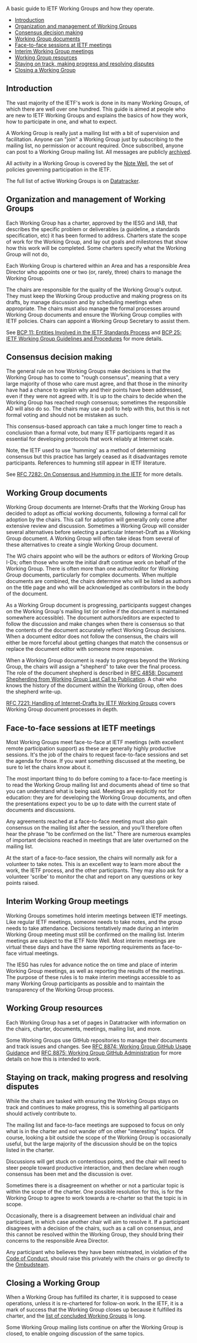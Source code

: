A basic guide to IETF Working Groups and how they operate. 

* <a href="#introduction">Introduction</a>
* <a href="#organization">Organization and management of Working Groups</a>
* <a href="#consensus">Consensus decision making</a>
* <a href="#documents">Working Group documents</a>
* <a href="#sessions">Face-to-face sessions at IETF meetings</a>
* <a href="#interims">Interim Working Group meetings</a>
* <a href="#resources">Working Group resources</a>
* <a href="#progress">Staying on track, making progress and resolving disputes</a>
* <a href="#closing">Closing a Working Group</a>

## <a id="introduction">Introduction</a>
The vast majority of the IETF's work is done in its many Working Groups, of which there are well over one hundred. This guide is aimed at people who are new to IETF Working Groups and explains the basics of how they work, how to participate in one, and what to expect.

A Working Group is really just a mailing list with a bit of supervision and facilitation.  Anyone can "join" a Working Group just by subscribing to the mailing list, no permission or account required. Once subscribed, anyone can post to a Working Group mailing list.  All messages are publicly [archived](https://mailarchive.ietf.org).

All activity in a Working Group is covered by the [Note Well](https://www.ietf.org/about/note-well/), the set of policies governing participation in the IETF.

The full list of active Working Groups is on [Datatracker](https://datatracker.ietf.org/wg/). 

## <a id="organization">Organization and management of Working Groups</a>
Each Working Group has a charter, approved by the IESG and IAB, that describes the specific problem or deliverables (a guideline, a standards specification, etc) it has been formed to address. Charters state the scope of work for the Working Group, and lay out goals and milestones that show how this work will be completed. Some  charters specify what the Working Group will not do,

Each Working Group is chartered within an Area and has a responsible Area Director who appoints one or two (or, rarely, three) chairs to manage the Working Group.

The chairs are responsible for the quality of the Working Group's output. They must keep the Working Group productive and making progress on its drafts, by manage discussion and by scheduling meetings when appropriate. The chairs must also manage the formal processes around Working Group documents and ensure the Working Group complies with IETF policies. Chairs can appoint a Working Group Secretary to assist them.

See [BCP 11: Entities Involved in the IETF Standards Process](https://www.rfc-editor.org/rfc/rfc9281.html) and [BCP 25: IETF Working Group Guidelines and Procedures](https://www.rfc-editor.org/rfc/rfc2418.html) for more details.

## <a id="consensus">Consensus decision making</a>
The general rule on how Working Groups make decisions is that the Working Group has to come to "rough consensus", meaning that a very large majority of those who care must agree, and that those in the minority have had a chance to explain why and their points have been addressed, even if they were not agreed with. It is up to the chairs to decide when the Working Group has reached rough consensus; sometimes the responsible AD will also do so.  The chairs may use a poll to help with this, but this is not formal voting and should not be mistaken as such.

This consensus-based approach can take a much longer time to reach a conclusion than a formal vote, but many IETF participants regard it as essential for developing protocols that work reliably at Internet scale. 

Note, the IETF used to use 'humming' as a method of determining consensus but this practice has largely ceased as it disadvantages remote participants.  References to humming still appear in IETF literature.

See [RFC 7282: On Consensus and Humming in the IETF](https://www.rfc-editor.org/rfc/rfc7282.html) for more details.

## <a id="documents">Working Group documents</a>
Working Group documents are Internet-Drafts that the Working Group has decided to adopt as official working documents, following a formal call for adoption by the chairs. This call for adoption will generally only come after extensive review and discussion. Sometimes a Working Group will consider several alternatives before selecting a particular Internet-Draft as a Working Group document. A Working Group will often take ideas from several of these alternatives to create a single Working Group document.

The WG chairs appoint who will be the authors or editors of Working Group I-Ds; often those who wrote the initial draft continue work on behalf of the Working Group. There is often more than one author/editor for Working Group documents, particularly for complex documents. When multiple documents are combined, the chairs determine who will be listed as authors on the title page and who will be acknowledged as contributors in the body of the document.

As a Working Group document is progressing, participants suggest changes on the Working Group's mailing list (or online if the document is maintained somewhere accessible). The document authors/editors are expected to follow the discussion and make changes when there is consensus so that the contents of the document accurately reflect Working Group decisions. When a document editor does not follow the consensus, the chairs will either be more forceful about getting changes that match the consensus or replace the document editor with someone more responsive. 

When a Working Group document is ready to progress beyond the Working Group, the chairs will assign a "shepherd" to take over the final process. The role of the document shepherd is described in [RFC 4858: Document Shepherding from Working Group Last Call to Publication](https://www.rfc-editor.org/rfc/rfc4858.html). A chair who knows the history of the document within the Working Group, often does the shepherd write-up.

[RFC 7221: Handling of Internet-Drafts by IETF Working Groups](https://www.rfc-editor.org/rfc/rfc7221.html) covers Working Group document processes in depth.

## <a id="sessions">Face-to-face sessions at IETF meetings</a>
Most Working Groups meet face-to-face at IETF meetings (with excellent remote participation support) as these are generally highly productive sessions. It's the job of the chairs to request face-to-face sessions and set the agenda for those. If you want something discussed at the meeting, be sure to let the chairs know about it.

The most important thing to do before coming to a face-to-face meeting is to read the Working Group mailing list and documents ahead of time so that you can understand what is being said. Meetings are explicitly not for education: they are for developing the Working Group documents, and often the presentations expect you to be up to date with the current state of documents and discussions.

Any agreements reached at a face-to-face meeting must also gain consensus on the mailing list after the session, and you'll therefore often hear the phrase "to be confirmed on the list." There are numerous examples of important decisions reached in meetings that are later overturned on the mailing list.

At the start of a face-to-face session, the chairs will normally ask for a volunteer to take notes. This is an excellent way to learn more about the work, the IETF process, and the other participants. They may also ask for a volunteer 'scribe' to monitor the chat and report on any questions or key points raised.

## <a id="interims">Interim Working Group meetings</a>
Working Groups sometimes hold interim meetings between IETF meetings. Like regular IETF meetings, someone needs to take notes, and the group needs to take attendance. Decisions tentatively made during an interim Working Group meeting must still be confirmed on the mailing list. Interim meetings are subject to the IETF Note Well. Most interim meetings are virtual these days and have the same reporting requirements as face-to-face virtual meetings.

The IESG has rules for advance notice the on time and place of interim Working Group meetings, as well as reporting the results of the meetings. The purpose of these rules is to make interim meetings accessible to as many Working Group participants as possible and to maintain the transparency of the Working Group process.

## <a id="resources">Working Group resources</a>
Each Working Group has a set of pages in Datatracker with information on the chairs, charter, documents, meetings, mailing list, and more.

Some Working Groups use GitHub repositories to manage their documents and track issues and changes.  See [RFC 8874: Working Group GitHub Usage Guidance](https://www.rfc-editor.org/rfc/rfc8874.html) and [RFC 8875: Working Group GitHub Administration](https://www.rfc-editor.org/rfc/rfc8875.html) for more details on how this is intended to work.

## <a id="progress">Staying on track, making progress and resolving disputes</a>
While the chairs are tasked with ensuring the Working Groups stays on track and continues to make progress, this is something all participants should actively contribute to.

The mailing list and face-to-face meetings are supposed to focus on only what is in the charter and not wander off on other "interesting" topics. Of course, looking a bit outside the scope of the Working Group is occasionally useful, but the large majority of the discussion should be on the topics listed in the charter. 

Discussions will get stuck on contentious points, and the chair will need to steer people toward productive interaction, and then declare when rough consensus has been met and the discussion is over.

Sometimes there is a disagreement on whether or not a particular topic is within the scope of the charter. One possible resolution for this, is for the Working Group to agree to work towards a re-charter so that the topic is in scope. 

Occasionally, there is a disagreement between an individual chair and participant, in which case another chair will aim to resolve it. If a participant disagrees with a decision of the chairs, such as a call on consensus, and this cannot be resolved within the Working Group, they should bring their concerns to the responsible Area Director.

Any participant who believes they have been mistreated, in violation of the [Code of Conduct](https://www.rfc-editor.org/rfc/rfc7154.html), should raise this privately with the chairs or go directly to the [Ombudsteam](https://www.ietf.org/contact/ombudsteam/).

## <a id="closing">Closing a Working Group</a>
When a Working Group has fulfilled its charter, it is supposed to cease operations, unless it is re-chartered for follow-on work.  In the IETF, it is a mark of success that the Working Group closes up because it fulfilled its charter, and the [list of concluded Working Groups](https://datatracker.ietf.org/group/concluded/) is long. 

Some Working Group mailing lists continue on after the Working Group is closed, to enable ongoing discussion of the same topics.

